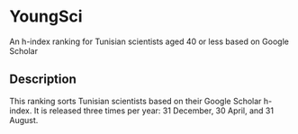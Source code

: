 # YoungSci
An h-index ranking for Tunisian scientists aged 40 or less based on Google Scholar

## Description
This ranking sorts Tunisian scientists based on their Google Scholar h-index. It is released three times per year: 31 December, 30 April, and 31 August.
